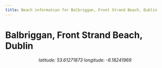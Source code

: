 ```yaml
---
title: Beach information for Balbriggan, Front Strand Beach, Dublin
---
```

# Balbriggan, Front Strand Beach, Dublin 

<div align="center"><i>latitude: 53.61271873 longitude: -6.18241969</i></div>